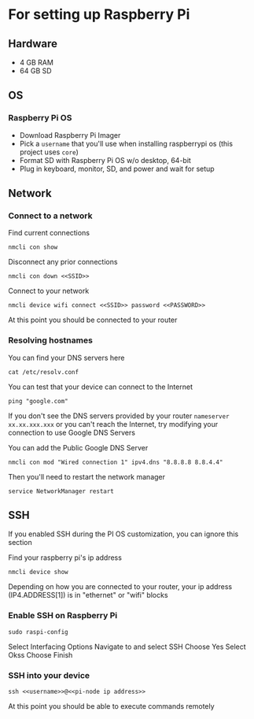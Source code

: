 # For setting up Raspberry Pi
## Hardware
* 4 GB RAM
* 64 GB SD

## OS
### Raspberry Pi OS
* Download Raspberry Pi Imager
* Pick a `username` that you'll use when installing raspberrypi os (this project uses `core`)
* Format SD with Raspberry Pi OS w/o desktop, 64-bit
* Plug in keyboard, monitor, SD, and power and wait for setup

## Network
### Connect to a network
Find current connections
```
nmcli con show
```

Disconnect any prior connections
```
nmcli con down <<SSID>>
```

Connect to your network
```
nmcli device wifi connect <<SSID>> password <<PASSWORD>>
```

At this point you should be connected to your router

### Resolving hostnames
You can find your DNS servers here
```
cat /etc/resolv.conf
```

You can test that your device can connect to the Internet
```
ping "google.com"
```

If you don't see the DNS servers provided by your router `nameserver xx.xx.xxx.xxx` or you can't reach the Internet, try modifying your connection to use Google DNS Servers

You can add the Public Google DNS Server
```
nmcli con mod "Wired connection 1" ipv4.dns "8.8.8.8 8.8.4.4"
```

Then you'll need to restart the network manager
```
service NetworkManager restart
```

## SSH
If you enabled SSH during the PI OS customization, you can ignore this section

Find your raspberry pi's ip address
```
nmcli device show
```
Depending on how you are connected to your router, your ip address (IP4.ADDRESS[1]) is in "ethernet" or "wifi" blocks

### Enable SSH on Raspberry Pi
```
sudo raspi-config
```
Select Interfacing Options
Navigate to and select SSH
Choose Yes
Select Okss
Choose Finish

### SSH into your device
```
ssh <<username>>@<<pi-node ip address>>
```

At this point you should be able to execute commands remotely

<!-- 
## Installing Docker
### For Pi using Raspberry Pi OS
https://docs.docker.com/engine/install/debian/#prerequisites

### For removing sudo with docker (and other post-installation instructions)
https://docs.docker.com/engine/install/linux-postinstall/

#### Automatically start on boot with systemd
```
sudo systemctl enable docker.service
sudo systemctl enable containerd.service
```

At this point you should have docker ready to go. Test this by:
```
sudo docker run hello-world
```
 -->
